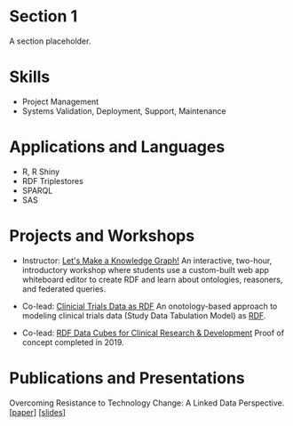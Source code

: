 # Section 1
A section placeholder. 

# Skills
* Project Management
* Systems Validation, Deployment, Support, Maintenance

# Applications and Languages
* R, R Shiny
* RDF Triplestores
* SPARQL
* SAS

# Projects and Workshops
* Instructor: [Let's Make a Knowledge Graph!](https://github.com/phuse-org/LinkedDataWorkshop) An interactive, two-hour, introductory 
workshop where students use a custom-built web app whiteboard editor to create RDF and learn about ontologies, reasoners, and 
federated queries. 

* Co-lead: [Clinicial Trials Data as RDF](https://github.com/phuse-org/CTDasRDF) An onotology-based approach to modeling 
clinical trials data (Study Data Tabulation Model) as [RDF](https://www.w3.org/RDF/).

* Co-lead: [RDF Data Cubes for Clinical Research & Development](https://github.com/phuse-org/rrdfqbcrnd) Proof of concept completed in 2019.

# Publications and Presentations
Overcoming Resistance to Technology Change: A Linked Data Perspective. [[paper]](Publications/EUConnect18-ResTechChange-Paper.pdf) [[slides]](Publications/EUConnect18-ResTechChange-Slides.pdf)
<br>

